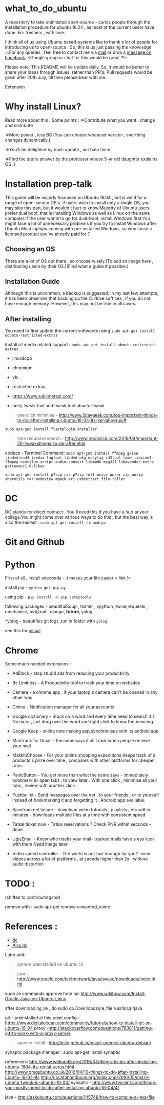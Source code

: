 # what_to_do_ubuntu
A repository to take uninitiated open-source - curios people through the installation procedure for ubuntu 16.04 , as most of the current users have done. For freshers , with love.

I think all of us using Ubuntu based-systems like to thank a lot of people for introducing us to open-source . So, this is us just passing the knowledge :).For any queries , feel free to contact me via [mail](mailto:hiwarekaustubh@gmail.com) or drop a [message on Facebook.](http://facebook.com/kaustubhhiware)
<Google group or chat for this would be great ?!>

Please note: This README will be update daily. So, It would be better to share your ideas through 
issues, rather than PR's. Pull requests would be great after 20th July, till then please bear with me.

Extension

# Why install Linux?

Read more about this . 
Some points : 
=>Contribute what you want , change and distribute

=>More power , less BS (You can choose whatever version , everthing changes dynamically.)

=>You'll be delighted by each update , not hate them.

=>Find the quora answer by the professor whose 5-yr old daughter explains OS ;)

# Installation prep-talk

This guide will be majorly focoused on Ubuntu 16.04 , but is valid for a range of open-source OS's.
If users wish to install only a single OS, you may skip this part, but it wouldn't hurt to know.Majority of Ubuntu users prefer dual boot, that is installing Windows as well as Linux on the same computer.If the user wants to go for dual-boot, install Windows first.You might face a lot of unnecessary problems if you try to install Windows after Ubuntu.Most laptops coming with pre-installed Windows, so why loose a licensed product you've already paid for ?

## Choosing an OS

There are a lot of OS out there , so choose wisely.(To add an image here , distributing users by their OS.)(Find what a guide if possible.)

## Installation Guide

Although this is uncommon, a backup is suggested. In my last few attempts, it has been observed that backing up the C: drive suffices , if you do not have enough memory. However, this may not be true in all cases. 

## After installing

You need to first update the current softwares using
`
sudo apt-get install ubuntu-restricted-extras
`

Install all media related support :
`
sudo apt-get install ubuntu-restricted-extras
`
* linuxdcpp

* chromium

* vlc

* restricted extras

* https://www.sublimetext.com/

* unity tweak tool and tweak tool ubuntu-tweak

>one click minimise - http://www.2daygeek.com/top-important-things-to-do-after-installing-ubuntu-16-04-lts-xenial-xerus/#

`sudo apt-get install flashplugin-installer`

>time recursive search - http://www.noobslab.com/2016/04/important-20-tweaksthings-to-do-after.html

codecs - Terminal Command:
`
sudo apt-get install ffmpeg gxine libdvdread4 icedax tagtool libdvd-pkg easytag id3tool lame libxine2-ffmpeg nautilus-script-audio-convert libmad0 mpg321 libavcodec-extra gstreamer1.0-libav
`

`
sudo apt-get install p7zip-rar p7zip-full unace unrar zip unzip sharutils rar uudeview mpack arj cabextract file-roller
`

# DC

DC stands for direct connect . You'll need this if you have a hub at your college.You might come over various ways to do this , but the best way is also the easiest : 
`
sudo apt-get install linuxdcpp
`
# Git and Github

# Python 

First of all , install anaconda - it makes your life easier
< link !>

install pip -  `python get-pip.py`

using pip - `pip install -U pip setuptools`

following packages - beautifulSoup , tkinter , vpython ,twine,requests , mechanise, bs4,lxml
, django, __future__, yolog

*yolog - beautifies git logs ,run in folder with `yolog`

see this for [visual](https://www.youtube.com/watch?v=vszmuxnBBd8)


# Chrome 

Some much needed extensions :

* AdBlock - stop stupid ads from reducing your productivity
 
* Be Limitless - A Productivity tool to track your time on websites

* Camera - a chrome app , if your laptop's camera can't be opened in any other way

* Chime - Notification manager for all your accounts

* Google dictionary - Stuck on a word and every time need to search it ?
No more , just drag over the word and right click to know the meaning

* Google Keep - online note making app,synchronises with its android app

* MailTrack for Gmail - the name says it all.Track when people recieve your mail

* MakkhiChoose - For your online shopping expeditions.Keeps track of a products's prize over 
time , compares with other platforms for cheaper rates

* PanicButton - You get more than what the name says - immediately bookmark all open tabs ,
to view later . With one click , minimise all your tabs , review with another click.

* Pushbullet - Send messages over the net , to your friends , or to yourself instead of 
bookmarking it and forgetting it . Android app available.

* Savefrom.net helper - download video tutorials , playlists , etc within minutes - 
	downloads multiple files at a time with consistent speed

* Tatkal ticket now - Tatkal reservations ? Check PNR within seconds -done.

* UglyEmail - Know who tracks your mail- tracked mails have a eye icon with them
//add image later

* Video speed controller - The world is not fast enough for you?- view videos across a lot of 
platforms , at speeds higher than 2x , without audio distortion

# TODO : 
(shifted to contributing.md)

remove with : sudo apt-get remove unwanted_name

# References : 

* [dc](http://askubuntu.com/questions/569054/how-to-install-dc-on-ubuntu-14-04)
* [Also dc](https://ubuntuforums.org/showthread.php?t=193984)

Later add:


>python preinstalled on ubuntu 16

>java : http://www.oracle.com/technetwork/java/javase/downloads/index.html

sudo se commands approve hote hai
http://www.wikihow.com/Install-Oracle-Java-on-Ubuntu-Linux

after downloading jre , do 
sudo cp Downloads/jre_file /usr/local/java

git - preinstalled at this point
config - https://www.digitalocean.com/community/tutorials/how-to-install-git-on-ubuntu-16-04
proxy -http://stackoverflow.com/questions/783811/getting-git-to-work-with-a-proxy-server


> opencv install : 
http://milq.github.io/install-opencv-ubuntu-debian/


synaptic package manager : sudo apt-get install synaptic

references:
http://www.webupd8.org/2016/04/things-to-do-after-installing-ubuntu-1604-lts-xenial-xerus.html
http://www.omgubuntu.co.uk/2016/04/10-things-to-do-after-installing-ubuntu-16-04-lts
http://ubuntuhandbook.org/index.php/2016/05/install-ubuntu-tweak-in-ubuntu-16-04/
synaptic - http://www.tecmint.com/things-you-mostly-need-to-do-after-installing-ubuntu-16-04/4/

java - http://askubuntu.com/questions/145748/how-to-compile-a-java-file
